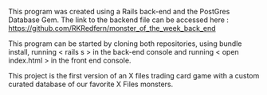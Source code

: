 This program was created using a Rails back-end and the PostGres Database Gem. The link to the backend file can be accessed here : https://github.com/RKRedfern/monster_of_the_week_back_end

This program can be started by cloning both repositories, using bundle install, running < rails s > in the back-end console and running < open index.html > in the front end console.

This project is the first version of an X files trading card game with a custom curated database of our favorite X Files monsters. 